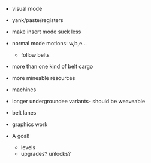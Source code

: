 - visual mode
- yank/paste/registers
- make insert mode suck less
- normal mode motions: w,b,e...
  - follow belts

- more than one kind of belt cargo
- more mineable resources
- machines
- longer undergroundee variants- should be weaveable
- belt lanes
- graphics work

- A goal!
  - levels
  - upgrades? unlocks?
